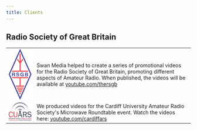 ```yaml
---
title: Clients
---
```


## Radio Society of Great Britain

|                                                                   |                                                                                                                                                                                                                                               |
|-----------------------------------------------------------------------|----------------------------------------------------------------------------------------------------------------------------------------------------------------------------------------------------------------------------------------------------|
| ![RSGB Logo](/media/clients/rsgb_logo_2016_no_border.jpg "RSGB Logo") |               Swan Media helped to create a series of promotional videos for the Radio Society of Great Britain, promoting different aspects of Amateur Radio. When published, the videos will be available at [youtube.com/thersgb](http://youtube.com/thersgb) |
| ![CardiffARS Logo](/media/clients/cardiffars.png "CardiffARS Logo") | We produced videos for the Cardiff University Amateur Radio Society's Microwave Roundtable event. Watch the videos here: [youtube.com/cardiffars](https://www.youtube.com/watch?v=sMgXNJIQszQ&list=PLWcPCA66IpF0QRr6O4ax_Su7RspNdM5EY) |
